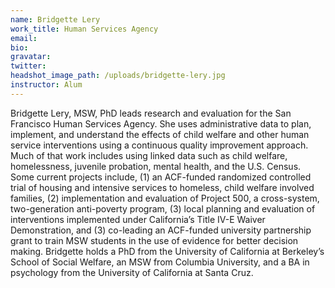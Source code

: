 ```yaml
---
name: Bridgette Lery
work_title: Human Services Agency
email:
bio:
gravatar:
twitter:
headshot_image_path: /uploads/bridgette-lery.jpg
instructor: Alum
---
```


Bridgette Lery, MSW, PhD leads research and evaluation for the San Francisco Human Services Agency. She uses administrative data to plan, implement, and understand the effects of child welfare and other human service interventions using a continuous quality improvement approach. Much of that work includes using linked data such as child welfare, homelessness, juvenile probation, mental health, and the U.S. Census. Some current projects include, (1) an ACF-funded randomized controlled trial of housing and intensive services to homeless, child welfare involved families, (2) implementation and evaluation of Project 500, a cross-system, two-generation anti-poverty program, (3) local planning and evaluation of interventions implemented under California’s Title IV-E Waiver Demonstration, and (3) co-leading an ACF-funded university partnership grant to train MSW students in the use of evidence for better decision making. Bridgette holds a PhD from the University of California at Berkeley’s School of Social Welfare, an MSW from Columbia University, and a BA in psychology from the University of California at Santa Cruz.